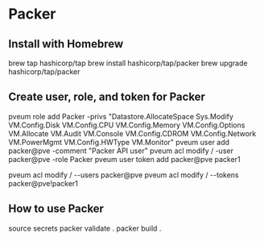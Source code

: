 # Packer

## Install with Homebrew
brew tap hashicorp/tap
brew install hashicorp/tap/packer
brew upgrade hashicorp/tap/packer

## Create user, role, and token for Packer
pveum role add Packer -privs "Datastore.AllocateSpace Sys.Modify VM.Config.Disk VM.Config.CPU VM.Config.Memory VM.Config.Options VM.Allocate VM.Audit VM.Console VM.Config.CDROM VM.Config.Network VM.PowerMgmt VM.Config.HWType VM.Monitor"
pveum user add packer@pve -comment "Packer API user"
pveum acl modify / -user packer@pve -role Packer
pveum user token add packer@pve packer1

pveum acl modify / --users packer@pve
pveum acl modify / --tokens packer@pve!packer1

## How to use Packer
source secrets
packer validate .
packer build .
